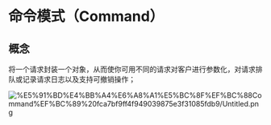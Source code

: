 # 命令模式（Command）

## 概念

将一个请求封装一个对象，从而使你可用不同的请求对客户进行参数化，对请求排队或记录请求日志以及支持可撤销操作；

![%E5%91%BD%E4%BB%A4%E6%A8%A1%E5%BC%8F%EF%BC%88Command%EF%BC%89%20fca7bf9ff4f949039875e3f31085fdb9/Untitled.png](%E5%91%BD%E4%BB%A4%E6%A8%A1%E5%BC%8F%EF%BC%88Command%EF%BC%89%20fca7bf9ff4f949039875e3f31085fdb9/Untitled.png)